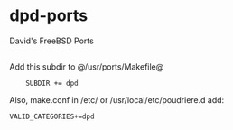 # dpd-ports
David's FreeBSD Ports

##
Add  this subdir to @/usr/ports/Makefile@
```
	SUBDIR += dpd
```

Also, make.conf in /etc/ or /usr/local/etc/poudriere.d  add:
```
VALID_CATEGORIES+=dpd
```
